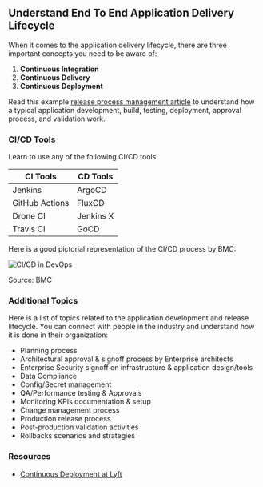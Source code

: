 ## Understand End To End Application Delivery Lifecycle

When it comes to the application delivery lifecycle, there are three important concepts you need to be aware of:

1. **Continuous Integration**
2. **Continuous Delivery**
3. **Continuous Deployment**

Read this example [release process management article](link-to-article) to understand how a typical application development, build, testing, deployment, approval process, and validation work.

### CI/CD Tools

Learn to use any of the following CI/CD tools:

| CI Tools          | CD Tools     |
|-------------------|--------------|
| Jenkins           | ArgoCD       |
| GitHub Actions    | FluxCD       |
| Drone CI          | Jenkins X    |
| Travis CI         | GoCD         |

Here is a good pictorial representation of the CI/CD process by BMC:

![CI/CD in DevOps](link-to-image)

Source: BMC

### Additional Topics

Here is a list of topics related to the application development and release lifecycle. You can connect with people in the industry and understand how it is done in their organization:

- Planning process
- Architectural approval & signoff process by Enterprise architects
- Enterprise Security signoff on infrastructure & application design/tools
- Data Compliance
- Config/Secret management
- QA/Performance testing & Approvals
- Monitoring KPIs documentation & setup
- Change management process
- Production release process
- Post-production validation activities
- Rollbacks scenarios and strategies

### Resources

- [Continuous Deployment at Lyft](link-to-resource)

